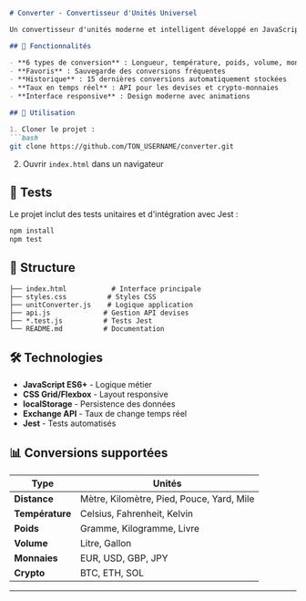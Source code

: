 ```markdown
# Converter - Convertisseur d'Unités Universel

Un convertisseur d'unités moderne et intelligent développé en JavaScript vanilla.

## 🎯 Fonctionnalités

- **6 types de conversion** : Longueur, température, poids, volume, monnaies, crypto-monnaies
- **Favoris** : Sauvegarde des conversions fréquentes
- **Historique** : 15 dernières conversions automatiquement stockées
- **Taux en temps réel** : API pour les devises et crypto-monnaies
- **Interface responsive** : Design moderne avec animations

## 🚀 Utilisation

1. Cloner le projet :
```bash
git clone https://github.com/TON_USERNAME/converter.git
```

2. Ouvrir `index.html` dans un navigateur

## 🧪 Tests

Le projet inclut des tests unitaires et d'intégration avec Jest :

```bash
npm install
npm test
```

## 📁 Structure

```
├── index.html           # Interface principale
├── styles.css          # Styles CSS
├── unitConverter.js    # Logique application
├── api.js             # Gestion API devises
├── *.test.js          # Tests Jest
└── README.md          # Documentation
```

## 🛠️ Technologies

- **JavaScript ES6+** - Logique métier
- **CSS Grid/Flexbox** - Layout responsive  
- **localStorage** - Persistence des données
- **Exchange API** - Taux de change temps réel
- **Jest** - Tests automatisés

## 📊 Conversions supportées

| Type | Unités |
|------|--------|
| **Distance** | Mètre, Kilomètre, Pied, Pouce, Yard, Mile |
| **Température** | Celsius, Fahrenheit, Kelvin |
| **Poids** | Gramme, Kilogramme, Livre |
| **Volume** | Litre, Gallon |
| **Monnaies** | EUR, USD, GBP, JPY |
| **Crypto** | BTC, ETH, SOL |

---
